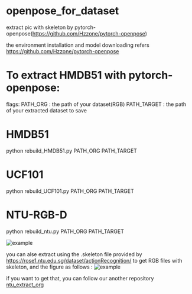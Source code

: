 # openpose_for_dataset

extract pic with skeleton by pytorch-openpose(https://github.com/Hzzone/pytorch-openpose)

the environment installation and model downloading refers https://github.com/Hzzone/pytorch-openpose

# To extract HMDB51 with pytorch-openpose:

flags: PATH_ORG : the path of your dataset(RGB)   PATH_TARGET : the path of your extracted dataset to save

# HMDB51

  python rebuild_HMDB51.py   PATH_ORG   PATH_TARGET

# UCF101

  python rebuild_UCF101.py   PATH_ORG   PATH_TARGET

# NTU-RGB-D

  python rebuild_ntu.py      PATH_ORG   PATH_TARGET

![example](https://github.com/JianhaoZhan/pytorch-openpose_for_dataset/blob/main/example.jpg)

  you can alse extract using the .skeleton file provided by https://rose1.ntu.edu.sg/dataset/actionRecognition/ to get RGB files with skeleton, and the figure as follows :
  ![example](https://github.com/JianhaoZhan/pytorch-openpose_for_dataset/blob/main/others.jpg)

if you want to get that, you can follow our another repository [ntu_extract_org](https://github.com/JianhaoZhan/ntu_extract_org)
